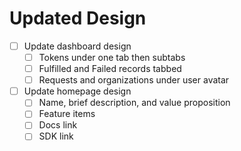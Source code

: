# Updated Design

- [ ] Update dashboard design
  - [ ] Tokens under one tab then subtabs
  - [ ] Fulfilled and Failed records tabbed
  - [ ] Requests and organizations under user avatar
- [ ] Update homepage design
  - [ ] Name, brief description, and value proposition
  - [ ] Feature items
  - [ ] Docs link
  - [ ] SDK link
